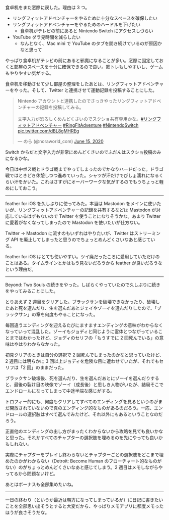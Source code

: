 食卓机をまた窓際に戻した。理由は 3 つ。

- リングフィットアドベンチャーをやるために十分なスペースを確保したい
- リングフィットアドベンチャーをやるためのハードルを下げたい
    - 食卓机がテレビの前にあると Nintendo Switch にアクセスしづらい
- YouTube ダラ見時間を減らしたい
    - なんとなく、Mac mini で YouTube のタブを開き続けているのが原因かなと思って

やっぱり食卓机がテレビの前にあると邪魔になることが多い。窓際に固定しておくと部屋のスペースを十分に確保できるので良い。筋トレもしやすいし、ゲームもやりやすい気がする。

食卓机を移動させて少し部屋の整理をしたあとは、リングフィットアドベンチャーをやった。そして、Twitter と連携させて運動記録を投稿することにした。

<blockquote class="twitter-tweet"><p lang="ja" dir="ltr">Nintendo アカウントと連携したのでさっきやったリングフィットアドベンチャーの記録を投稿してみる。<br><br>文字入力が恐ろしくめんどくさいのでスクショ共有専用かな。<a href="https://twitter.com/hashtag/%E3%83%AA%E3%83%B3%E3%82%B0%E3%83%95%E3%82%A3%E3%83%83%E3%83%88%E3%82%A2%E3%83%89%E3%83%99%E3%83%B3%E3%83%81%E3%83%A3%E3%83%BC?src=hash&amp;ref_src=twsrc%5Etfw">#リングフィットアドベンチャー</a> <a href="https://twitter.com/hashtag/RingFitAdventure?src=hash&amp;ref_src=twsrc%5Etfw">#RingFitAdventure</a> <a href="https://twitter.com/hashtag/NintendoSwitch?src=hash&amp;ref_src=twsrc%5Etfw">#NintendoSwitch</a> <a href="https://t.co/dBL8gMHREg">pic.twitter.com/dBL8gMHREg</a></p>&mdash; のら (@noraworld_com) <a href="https://twitter.com/noraworld_com/status/1272651877432213504?ref_src=twsrc%5Etfw">June 15, 2020</a></blockquote> <script async src="https://platform.twitter.com/widgets.js" charset="utf-8"></script>

Switch からだと文字入力が非常にめんどくさいのでふだんはスクショ投稿のみになるかな。

今日は中ボス戦とドラゴ戦までやってしまったのでかなりハードだった。ドラゴ戦ではときどき休憩しつつ進めていった。シャツが汗だけでびしょ濡れになるくらい汗をかいた。これはさすがにオーバーワークな気がするのでもうちょっと軽めにしておこう。

---

feather for iOS を久しぶりに使ってみた。本当は Mastodon をメインに使いたいが、リングフィットアドベンチャーの記録を共有するなどは Mastodon が対応しているはずもないので Twitter を使うことになりそうかな。あまり Twitter に愛着がなくなってしまったので Mastodon を使いたいが仕方ない。

Twitter → Mastodon に流すのもいずれはやりたいが、Twitter はストリーミング API を廃止してしまったと思うのでちょっとめんどくさいなあと感じている。

feather for iOS はとても使いやすい。ツイ廃だったころに愛用していただけのことはある。タイムラインとかはもう見ないだろうから feather が良いだろうなという理由だ。

---

Beyond: Two Souls の続きをやった。しばらくやっていたので久しぶりに続きをやってみることにした。

とりあえず 2 週目をクリアした。ブラックサンを破壊できなかったり、破壊したあと死を選んだり、生を選んだあとジェイやゾーイを選んだりしたので、「ブラックサン」の章を何度もやることになった。

毎回違うエンディングを迎えるたびにますますエンディングの意味がわからなくなっていって混乱した。ゾーイもジョディと同じように霊体とつながっていることまではわかったけど、ジョディのセリフの「もうすでに 2 回死んでいる」の意味はやはりわからなかった。

初見クリアのときは自分の選択で 2 回死んでしまったのかなと思っていたけど、2 週目には明らかに 3 回以上ジョディを危険な目に遭わせていたが、それでもセリフは「2 回」のままだった。

ブラックサン破壊後、死を選んだり、生を選んだあとにゾーイを選んだりすると、最後の裂け目の映像でゾーイ（成長後）と思しき人物がいたが、結局そこでエンドロールになってしまって中途半端な感じがする。

トロフィー的にも、何度もクリアしてすべてのエンディングを見るというのがまだ開放されていないので真のエンディング的なものがあるのだろう。一応、エンドロールの選択肢はすべて選んでみたけど、それ以外にもあるということなのだろう。

正直他のエンディングの出し方がまったくわからないから攻略を見ても良いかなと思った。それかすべてのチャプターの選択肢を埋めるのを先にやっても良いかもしれない。

実際にチャプターをプレイし終わらないとチャプターごとの選択肢をどこまで埋めたのかがわからない（Detroit: Become Human のフローチャート的なものがない）のがちょっとめんどくさいなあと感じてしまう。2 週目はメモしながらやってるから問題ないけど。

あとはボーナスも全部集めたいね。

---

一日の終わり（というか最近は朝方になってしまっているが）に日記に書きたいことを全部思い出そうとすると大変だから、やっぱりメモアプリに都度メモったほうが良さそうだな。
